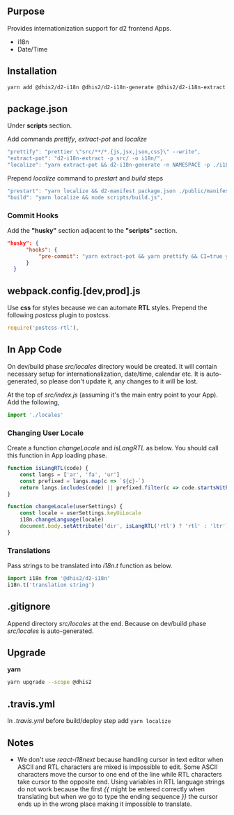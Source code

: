 ## Purpose

Provides internationization support for d2 frontend Apps.

- i18n
- Date/Time

## Installation
```bash
yarn add @dhis2/d2-i18n @dhis2/d2-i18n-generate @dhis2/d2-i18n-extract husky@next prettier
```

## package.json
Under **scripts** section.

Add commands *prettify*, *extract-pot* and *localize*
```js
"prettify": "prettier \"src/**/*.{js,jsx,json,css}\" --write",
"extract-pot": "d2-i18n-extract -p src/ -o i18n/",
"localize": "yarn extract-pot && d2-i18n-generate -n NAMESPACE -p ./i18n/ -o ./src/locales/",
```

Prepend *localize* command to *prestart* and *build* steps
```js
"prestart": "yarn localize && d2-manifest package.json ./public/manifest.webapp",
"build": "yarn localize && node scripts/build.js",
```

### Commit Hooks

Add the __"husky"__ section adjacent to the __"scripts"__ section.

```json
"husky": {
      "hooks": {
          "pre-commit": "yarn extract-pot && yarn prettify && CI=true yarn test && git add -A ."
      }
  }
```

## webpack.config.[dev,prod].js
Use **css** for styles because we can automate **RTL** styles. Prepend the following _postcss_ plugin to postcss.

```js
require('postcss-rtl'),
```

## In App Code
On dev/build phase *src/locales* directory would be created. It will contain necessary setup for internationalization, date/time, calendar etc. It is auto-generated, so please don't update it, any changes to it will be lost.

At the top of *src/index.js* (assuming it's the main entry point to your App). Add the following,

```js
import './locales'
```

### Changing User Locale
Create a function *changeLocale* and *isLangRTL* as below. You should call this function in App loading phase.

```js
function isLangRTL(code) {
    const langs = ['ar', 'fa', 'ur']
    const prefixed = langs.map(c => `${c}-`)
    return langs.includes(code) || prefixed.filter(c => code.startsWith(c)).length > 0
}

function changeLocale(userSettings) {
    const locale = userSettings.keyUiLocale
    i18n.changeLanguage(locale)
    document.body.setAttribute('dir', isLangRTL('rtl') ? 'rtl' : 'ltr')
}
```

### Translations
Pass strings to be translated into _i18n.t_ function as below.

```js
import i18n from '@dhis2/d2-i18n'
i18n.t('translation string')
```

## .gitignore
Append directory *src/locales* at the end. Because on dev/build phase *src/locales* is auto-generated.

## Upgrade
__yarn__
```bash
yarn upgrade --scope @dhis2
```

## .travis.yml
In *.travis.yml* before build/deploy step add `yarn localize`

## Notes
- We don't use _react-i18next_ because handling cursor in text editor when ASCII and RTL characters are mixed is impossible to edit. Some ASCII characters move the cursor to one end of the line while RTL characters take cursor to the opposite end. Using variables in RTL language strings do not work because the first _{{_ might be entered correctly when translating but when we go to type the ending sequence _}}_ the cursor ends up in the wrong place making it impossible to translate.
